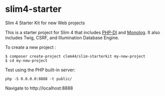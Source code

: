 # slim4-starter
Slim 4 Starter Kit for new Web projects

This is a starter project for Slim 4 that includes [PHP-DI][1] and [Monolog][2].
It also includes Twig, CSRF, and Illumination Database Engine.

[1]: http://php-di.org
[2]: https://github.com/Seldaek/monolog

To create a new project :

    $ composer create-project clem44/slim-starterkit my-new-project
    $ cd my-new-project

Test using the PHP built-in server:

    php -S 0.0.0.0:8888 -t public/
 
 Navigate to http://localhost:8888
